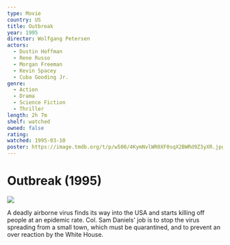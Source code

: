 ```yaml
---
type: Movie
country: US
title: Outbreak
year: 1995
director: Wolfgang Petersen
actors:
  - Dustin Hoffman
  - Rene Russo
  - Morgan Freeman
  - Kevin Spacey
  - Cuba Gooding Jr.
genre:
  - Action
  - Drama
  - Science Fiction
  - Thriller
length: 2h 7m
shelf: watched
owned: false
rating:
watched: 1995-03-10
poster: https://image.tmdb.org/t/p/w500/4KymNvlWR0XF0sqX2BWRd9Z3yXR.jpg
---
```


# Outbreak (1995)

![](https://image.tmdb.org/t/p/w500/4KymNvlWR0XF0sqX2BWRd9Z3yXR.jpg)

A deadly airborne virus finds its way into the USA and starts killing off people at an epidemic rate. Col. Sam Daniels' job is to stop the virus spreading from a small town, which must be quarantined, and to prevent an over reaction by the White House.